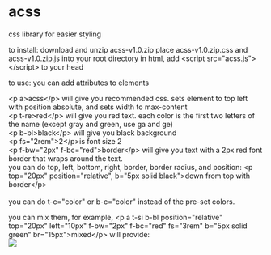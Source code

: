 # acss
css library for easier styling

to install:
download and unzip acss-v1.0.zip
place acss-v1.0.zip.css and acss-v1.0.zip.js into your root directory
in html, add &lt;script src="acss.js">&lt;/script> to your head


to use:
you can add attributes to elements

&lt;p a>acss&lt;/p> will give you recommended css. sets element to top left with position absolute, and sets width to max-content<br>
&lt;p t-re>red&lt;/p> will give you red text. each color is the first two letters of the name (except gray and green, use ga and ge)<br>
&lt;p b-bl>black&lt;/p> will give you black background<br>
&lt;p fs="2rem">2&lt;/p>is font size 2<br>
&lt;p f-bw="2px" f-bc="red">border&lt;/p> will give you text with a 2px red font border that wraps around the text.<br>
you can do top, left, bottom, right, border, border radius, and position: &lt;p top="20px" position="relative", b="5px solid black">down from top with border&lt;/p><br>
<br>
you can do t-c="color" or b-c="color" instead of the pre-set colors.

you can mix them, for example,
&lt;p a t-si b-bl position="relative" top="20px" left="10px" f-bw="2px" f-bc="red" fs="3rem" b="5px solid green" br="15px">mixed&lt;/p> will provide:<br>
<img src="https://i.imgur.com/Tv9sTIe.png">
